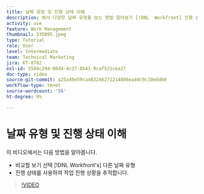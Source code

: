 ```yaml
---
title: 날짜 유형 및 진행 상태 이해
description: 에서 다양한 날짜 유형을 보는 방법 알아보기 [!DNL  Workfront] 진행 상태를 사용하여 작업 진행 상황을 추적할 수 있습니다.
activity: use
feature: Work Management
thumbnail: 335095.jpeg
type: Tutorial
role: User
level: Intermediate
team: Technical Marketing
jira: KT-8782
exl-id: 5504c294-80d4-4c37-8b41-9caf521cea27
doc-type: video
source-git-commit: a25a49e59ca483246271214886ea4dc9c10e8d66
workflow-type: tm+mt
source-wordcount: '56'
ht-degree: 0%

---
```


# 날짜 유형 및 진행 상태 이해

이 비디오에서는 다음 방법을 알아봅니다.

* 비교할 보기 선택 [!DNL Workfront's] 다른 날짜 유형
* 진행 상태를 사용하여 작업 진행 상황을 추적합니다.

>[!VIDEO](https://video.tv.adobe.com/v/335095/?quality=12&learn=on)

<!---
Task progress status overview
Definitions for the project, task, and issue dates within Workfront
Project timelines
--->
